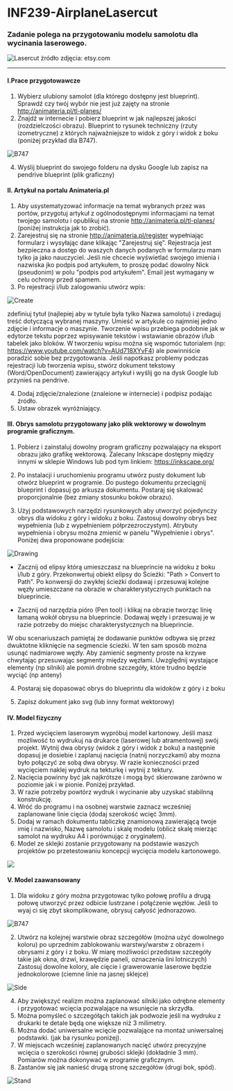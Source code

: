 # INF239-AirplaneLasercut

### Zadanie polega na przygotowaniu modelu samolotu dla wycinania laserowego.

![Lasercut](Lasercut.jpg)
żródło zdjęcia: etsy.com

---

#### I.Prace przygotowawcze
1. Wybierz ulubiony samolot (dla którego dostępny jest blueprint). Sprawdź czy twój wybór nie jest już zajęty na stronie http://animateria.pl/tl-planes/
2. Znajdź w internecie i pobierz blueprint w jak najlepszej jakości (rozdzielczości obrazu). Blueprint to rysunek techniczny (rzuty izometryczne) z których najważniejsze to widok z góry i widok z boku (poniżej przykład dla B747).

![B747](B747.png)
   
4. Wyślij blueprint do swojego folderu na dysku Google lub zapisz na pendrive blueprint (plik graficzny)

#### II. Artykuł na portalu Animateria.pl
1. Aby usystematyzować informacje na temat wybranych przez was portów, przygotuj artykuł z ogólnodostępnymi informacjami na temat twojego samolotu i opublikuj na stronie http://animateria.pl/tl-planes/ (poniżej instrukcja jak to zrobić).
2. Zarejestruj się na stronie http://animateria.pl/register wypełniając formularz i wysyłając dane klikając "Zarejestruj się". Rejestracja jest bezpieczna a dostęp do waszych danych podanych w formularzu mam tylko ja jako nauczyciel. Jeśli nie chcecie wyświetlać swojego imienia i nazwiska jko podpis pod artykułem, to proszę podać dowolny Nick (pseudonim) w polu "podpis pod artykułem". Email jest wymagany w celu ochrony przed spamem.
3. Po rejestracji i/lub zalogowaniu utwórz wpis:

![Create](https://github.com/Technikum-Lotnicze-ZDZ-Katowice/INF240-AirportVR/raw/main/UtworzWpis.jpg)

zdefiniuj tytuł (najlepiej aby w tytule była tylko Nazwa samolotu) i zredaguj treść dotyczącą wybranej maszyny. Umieść w artykule co najmniej jedno zdjęcie i informacje o maszynie. Tworzenie wpisu przebiega podobnie jak w edytorze tekstu poprzez wpisywanie tekstów i wstawianie obrazów i/lub tabelek jako bloków. W tworzeniu wpisu można się wspomóc tutorialem (np: https://www.youtube.com/watch?v=AUd718XYvF4) ale powinniście poradzić sobie bez przygotowania. Jeśli napotkasz problemy podczas rejestracji lub tworzenia wpisu, stwórz dokument tekstowy (Word/OpenDocument) zawierający artykuł i wyślij go na dysk Google lub przynieś na pendrive.

4. Dodaj zdjęcie/znalezione (znaleione w internecie) i podpisz podając źródło.
5. Ustaw obrazek wyróżniający.

#### III. Obrys samolotu przygotowany jako plik wektorowy w dowolnym programie graficznym.
1. Pobierz i zainstaluj dowolny program graficzny pozwalający na eksport obrazu jako grafikę wektorową. Zalecany Inkscape dostępny między innymi w sklepie Windows lub pod tym linkiem: https://inkscape.org/

2. Po instalacji i uruchomieniu programu utwórz pusty dokument lub otwórz blueprint w programie. Do pustego dokumentu przeciągnij blueprint i dopasuj go arkusza dokumentu. Postaraj się skalować proporcjonalnie (bez zmiany stosunku boków obrazu).

3. Użyj podstawowych narzędzi rysunkowych aby utworzyć pojedynczy obrys dla widoku z góry i widoku z boku. Zastosuj dowolny obrys bez wypełnienia (lub z wypełnieniem półprzezroczystym). Atrybuty wypełnienia i obrysu można zmienić w panelu "Wypełnienie i obrys". Poniżej dwa proponowane podejścia:

![Drawing](Drawing.jpg)

   - Zacznij od elipsy którą umieszczasz na blueprincie na widoku z boku i/lub z góry. Przekonwertuj obiekt elipsy do Ścieżki: "Path > Convert to Path". Po konwersji do zwykłej ścieżki dodawaj i przesuwaj kolejne węzły umieszczane na obrazie w charakterystycznych punktach na blueprincie.

   - Zacznij od narzędzia pióro (Pen tool) i klikaj na obrazie tworząc linię łamaną wokół obrysu na blueprincie. Dodawaj węzły i przesuwaj je w razie potrzeby do miejsc charakterystycznych na blueprincie.
  
W obu scenariuszach pamiętaj że dodawanie punktów odbywa się przez dwuktotne kliknięcie na segmencie ścieżki. W ten sam sposób można usunąć nadmiarowe węzły. Aby zamienić segmenty proste na krzywe chwytając przesuwając segmenty między węzłami. Uwzględnij wystające elementy (np silniki) ale pomiń drobne szczegóły, które trudno będzie wyciąć (np anteny)

4. Postaraj się dopasować obrys do blueprintu dla widoków z góry i z boku

5. Zapisz dokument jako svg (lub inny format wektorowy)

#### IV. Model fizyczny
1. Przed wycięciem laserowym wypróbuj model kartonowy. Jeśli masz możliwość to wydrukuj na drukarce (laserowej lub atramentowej) swój projekt. Wytnij dwa obrysy (widok z góry i widok z boku) a następnie dopasuj je dosiebie i zaplanuj nacięcia (natnij norzyczkami) aby mozna było połączyć ze sobą dwa obrysy. W razie konieczności przed wycięciem naklej wydruk na tekturkę i wytnij z tektury.
2. Nacięcia powinny być jak najkrótsze i mogą być skierowane zarówno w poziomie jak i w pionie. Poniżej przykład. 
3. W razie potrzeby powtórz wydruk i wycinanie aby uzyskać stabilnną konstrukcję.
4. Wróć do programu i na osobnej warstwie zaznacz wcześniej zaplanowane linie cięcia (dodaj szerokość wcięć 3mm).
5. Dodaj w ramach dokumentu tabliczkę znamionową zawierającą twoje imię i nazwisko, Nazwę samolotu i skalę modelu (oblicz skalę mierząc samolot na wydruku A4 i porównując z oryginałem).
6. Model ze sklejki zostanie przygotowany na podstawie waszych projektów po przetestowaniu koncepcji wycięcia modelu kartonowego.

![](Layers.jpg)

#### V. Model zaawansowany
1. Dla widoku z góry można przygotowac tylko połowę profilu a drugą połowę utworzyć przez odbicie lustrzane i połąćzenie węzłów. Jeśli to wyaj ci się zbyt skomplikowane, obrysuj całyość jednorazowo.

![B747](B747.svg)

2. Utwórz na kolejnej warstwie obraz szczegółów (można użyć dowolnego koloru) po uprzednim zablokowaniu warstwy/warstw z obrazem i obrysami z góry i z boku. W miarę możliwości przedstaw szczegóły takie jak okna, drzwi, krawędzie paneli, oznaczenia lini lotniczych) Zastosuj dowolne kolory, ale cięcie i grawerowanie laserowe będzie jednokolorowe (ciemne linie na jasnej sklejce)

![Side](Side.png)

4. Aby zwiększyć realizm można zaplanować silniki jako odrębne elementy i przygotować wcięcia pozwalające na wsunięcie na skrzydła.
5. Można pomyśleć o szczegółąch takich jak podwozie jeśli na wydruku z drukarki te detale będą one większe niż 3 milimetry.
6. Można dodać uniwersalne wcięcie pozwalające na montaż uniwersalnej podstawki. (jak ba rysunku poniżej).
7. W miejscach wcześniej zaplanowanych nacięć utwórz precyzyjne wcięcia o szerokości równej grubości sklejki (dokładnie 3 mm). Pomiarów można dokonywać w programie graficznym.
8. Zastanów się jak nanieść drugą stronę szczegółów (drugi bok, spód).

![Stand](Stand.png)
